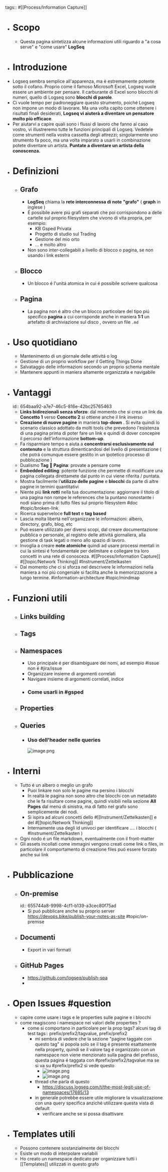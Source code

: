 tags:: #[[Process/Information Capture]]

- # Scopo
	- Questa pagina sintetizza alcune informazioni utili riguardo a "a cosa serve" e "come usare" **LogSeq**
- # Introduzione
- Logseq sembra semplice all'apparenza, ma è estremamente potente sotto il cofano. Proprio come il famoso Microsoft Excel, Logseq vuole essere un ambiente per pensare. Il carburante di Excel sono blocchi di numeri, quello di Logseq sono **blocchi di parole**.
- Ci vuole tempo per padroneggiare questo strumento, poiché Logseq non impone un modo di lavorare. Ma una volta capito come ottenere i risultati finali desiderati, **Logseq vi aiuterà a diventare un pensatore molto più efficace**.
- Per aiutarvi a capire quali sono i flussi di lavoro che fanno al caso vostro, vi illustreremo tutte le funzioni principali di Logseq. Vedetele come strumenti nella vostra cassetta degli attrezzi; singolarmente uno strumento fa poco, ma una volta imparato a usarli in combinazione potete diventare un artista. **Puntate a diventare un artista della conoscenza.**
- # Definizioni
	- ## Grafo
		- **LogSeq** chiama la **rete interconnessa di note**  **"grafo"** ( **graph** in inglese )
		- É possibile avere piú grafi separati che poi corrispondono a delle cartelle sul proprio filesystem che vivono di vita propria, per esempio:
			- KB Gsped Privata
			- Progetto di studio sul Trading
			- Gestione del mio orto
			- ... e molto altro
		- Non sono inter-collegabili a livello di blocco o pagina, se non usando i link esterni
	- ## Blocco
		- Un blocco é l'unitá atomica in cui é possibile scrivere qualcosa
	- ## Pagina
		- La pagina non é altro che un blocco particolare del tipo piú specifico **pagina** a cui corrisponde anche in maniera **1:1** un artefatto di archiviazione sul disco , ovvero un file `.md`
- # Uso quotidiano
	- Mantenimento di un giornale delle attivitá o log
	- Gestione di un proprio workflow per il Getting Things Done
	- Salvataggio delle informazioni secondo un proprio schema mentale
	- Mantenere appunti in maniera altamente organizzata e navigabile
- # Vantaggi
  id:: 654baa92-a7e7-46c5-816e-42bc25765463
	- **Links bidirezionali senza sforzo**: dal momento che si crea un link da **Concetto 1** verso **Concetto 2** si ottiene anche il link inverso
	- **Creazione di nuove pagine** in maniera **top-down** . Si evita quindi lo scenario classico adottato da molti tools che prevedono l'esistenza di una pagina prima di poter fare un link e quindi di dover concepire il percorso dell'informazione **bottom-up**.
	- Fa risparmiare tempo e aiuta a **concentrarsi esclusivamente sul contenuto** e la struttura dimenticandosi del livello di presentazione ( che potrá comunque essere gestito in un ipotetico processo di pubblicazione )
	- Dualismo **Tag 🔁 Pagina**: provate a pensare come
	- **Embedded editing**:  potente funzione che permette di modificare una pagina collegata direttamete dal punto in cui viene riferita / puntata.
	- Mostra facilmente l'**utilizzo delle pagine** e **blocchi** da parte di altre pagine in termini quantitativi
	- Niente piú **link rotti**  nella tua documentazione: aggiornare il titolo di una pagina non rompe le references che la puntano nonostante i nodi siano prima di tutto files sul proprio filesystem #doc #topic/broken-link
	- Ricerca superveloce **full text** e **tag based**
	- Lascia molta libertá nell'organizzare le informazioni: albero, directory, grafo, blog, etc
	- Puó essere utilizzato per diversi scopi, dal creare documentazione pubblica o personale, al registro delle attivitá giornaliera, alla gestione di task legati o meno allo spazio di lavoro.
	- Invoglia a creare **note atomiche** quindi ad usare processi mentali in cui la sintesi é fondamentale per delimitare e collegare tra loro concetti in una rete di conosceza. #[[Process/Information Capture]] #[[topic/Network Thinking]] #Instrument/Zettelkasten
	- Dal momento che ci si sforza nel descrivere le informazioni nella maniera a noi piú congeniale si facilita anche la memorizzazione a lungo termine. #information-architecture #topic/mindmap
- # Funzioni utili
	- ## Links building
	- ## Tags
	- ## Namespaces
		- Uso principale é per disambiguare dei nomi, ad esempio #issue non é #jira/issue
		- Organizzare insieme di argomenti correlati
		- Navigare insieme di argomenti correlati, indice
		- ### Come usarli in #gsped
	- ## Properties
	- ## Queries
		- ### Uso dell'header nelle queries
		  ![image.png](../assets/image_1701331213195_0.png)
- # Interni
	- Tutto é un albero o meglio un grafo
		- Puoi linkare non solo le pagine ma persino i blocchi
		- In realtá le pagina non sono altro che blocchi con un metadato che le fa risultare come pagine, quindi visibili nella sezione **All Pages** dal menú di sinistra, ma di fatto nel grafo sono semplicemente dei nodi.
		- Si ispira ad alcuni concetti dello #[[Instrument/Zettelkasten]] e del #[[topic/Network Thinking]]
		- Internamente usa degli id univoci per identificare .... i blocchi (  #Instrument/Zettelkasten )
	- Ogni nodo é un file markdown, eventualmente con il front-matter
	- Gli assets incollati come immagini vengono creati come link o files, in particolare il comportamento di creazione files puó essere forzato anche sui link
- # Pubblicazione
	- ## On-premise
	  id:: 655744a8-9998-4cf1-b139-a3cec80f75ad
		- Si puó pubblicare anche su proprio server https://devops.bike/publish-your-notes-as-site #topic/on-premise
	- ## Documenti
		- Export in vari formati
	- ## GitHub Pages
		- https://github.com/logseq/publish-spa
		-
- # Open Issues #question
	- capire come usare i tags e le properties sulle pagine e i blocchi
	- come reagiscono i namespace nei valori delle properties ?
		- come si comportano in particolare per la prop tags? alcuni tag di test
		  tags:: prefix/prefix2/tagvalue, prefix/prefix2
			- mi sembra di vedere che la sezione "pagine taggate con questo tag" si popola solo se il tag é presente esattamente nella property, quindi se il valore tag é organizzato con un namespace non viene menzionato sulla pagina del prefisso, questa pagina é taggata con #prefix/prefix2/tagvalue ma se si va su #prefix/prefix2 si vede questo
				- ![image.png](../assets/image_1701167921486_0.png)
				- ![image.png](../assets/image_1701167933539_0.png)
			- thread che parla di questo
				- https://discuss.logseq.com/t/the-most-legit-use-of-namespaces/17685/13
			- in generale potrebbe essere utile migliorare la visualizzazione con una query specifica anziché utilizzare questa vista di default
				- verificare anche se si possa disattivare
- # Templates utili
	- Possono contenere sostanzialmente dei blocchi
	- Esiste un modo di interpolare variabili
	- Ho creato un namespace dedicato per organizzare tutti i [[Templates]] utilizzati in questo grafo